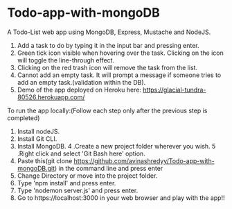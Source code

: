# Todo-app-with-mongoDB

A Todo-List web app using MongoDB, Express, Mustache and NodeJS.

1. Add a task to do by typing it in the input bar and pressing enter.
2. Green tick icon visible when hovering over the task. Clicking on the icon will toggle the line-through effect.
3. Clicking on the red trash icon will remove the task from the list.
4. Cannot add an empty task. It will prompt a message if someone tries to add an empty task.(validation within the DB).
5. Demo of the app deployed on Heroku here: https://glacial-tundra-80526.herokuapp.com/

To run the app locally:(Follow each step only after the previous step is completed)

1. Install nodeJS.
2. Install Git CLI.
3. Install MongoDB.
4 .Create a new project folder wherever you wish.
5 .Right click and select 'Git Bash here' option.
6. Paste this(git clone https://github.com/avinashredyy/Todo-app-with-mongoDB.git) in the command line and press enter
7. Change Directory or move into the project folder.
8. Type 'npm install' and press enter.
9. Type 'nodemon server.js' and press enter.
10. Go to https://localhost:3000 in your web browser and play with the app!!

